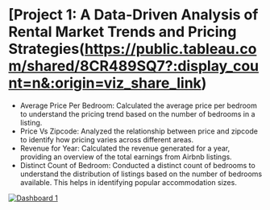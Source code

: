 # [Project 1: A Data-Driven Analysis of Rental Market Trends and Pricing Strategies(https://public.tableau.com/shared/8CR489SQ7?:display_count=n&:origin=viz_share_link)
* Average Price Per Bedroom: Calculated the average price per bedroom to understand the pricing trend based on the number of bedrooms in a listing.
* Price Vs Zipcode: Analyzed the relationship between price and zipcode to identify how pricing varies across different areas.
* Revenue for Year: Calculated the revenue generated for a year, providing an overview of the total earnings from Airbnb listings.
* Distinct Count of Bedroom: Conducted a distinct count of bedrooms to understand the distribution of listings based on the number of bedrooms available. This helps in identifying popular accommodation sizes.

<div class='tableauPlaceholder' id='viz1709235442741' style='position: relative'>
    <noscript>
        <a href='#'>
            <img alt='Dashboard 1 ' src='https:&#47;&#47;public.tableau.com&#47;static&#47;images&#47;8C&#47;8CR489SQ7&#47;1_rss.png' style='border: none' />
        </a>
    </noscript>
    <object class='tableauViz'  style='display:none;'>
        <param name='host_url' value='https%3A%2F%2Fpublic.tableau.com%2F' />
        <param name='embed_code_version' value='3' />
        <param name='path' value='shared&#47;8CR489SQ7' />
        <param name='toolbar' value='yes' />
        <param name='static_image' value='https:&#47;&#47;public.tableau.com&#47;static&#47;images&#47;8C&#47;8CR489SQ7&#47;1.png' />
        <param name='animate_transition' value='yes' />
        <param name='display_static_image' value='yes' />
        <param name='display_spinner' value='yes' />
        <param name='display_overlay' value='yes' />
        <param name='display_count' value='yes' />
        <param name='language' value='en-US' />
    </object>
</div>
<script type='text/javascript'>
    var divElement = document.getElementById('viz1709235442741');
    var vizElement = divElement.getElementsByTagName('object')[0];
    if (divElement.offsetWidth > 800) {
        vizElement.style.width='100%';
        vizElement.style.height=(divElement.offsetWidth*0.75)+'px';
    } else if (divElement.offsetWidth > 500) {
        vizElement.style.width='100%';
        vizElement.style.height=(divElement.offsetWidth*0.75)+'px';
    } else {
        vizElement.style.width='100%';
        vizElement.style.height='1577px';
    }
    var scriptElement = document.createElement('script');
    scriptElement.src = 'https://public.tableau.com/javascripts/api/viz_v1.js';
    vizElement.parentNode.insertBefore(scriptElement, vizElement);
</script>

